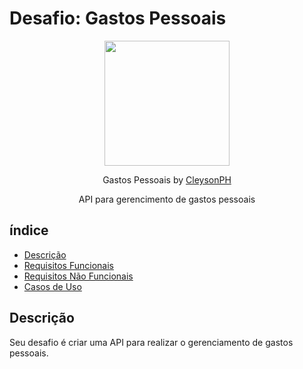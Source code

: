 # Desafio: Gastos Pessoais

<p align="center">
  <img src="https://github.com/treinaweb.png" width="200">
</p>

<p align="center">
  Gastos Pessoais by <a href="https://github.com/CleysonPH">CleysonPH</a>
</p>

<p align="center">
  API para gerencimento de gastos pessoais
</p>

## índice

* [Descrição](#descrição)
* [Requisitos Funcionais](./requisitos-funcionais.md)
* [Requisitos Não Funcionais](./requisitos-nao-funcionais.md)
* [Casos de Uso](./casos-de-uso.md)

## Descrição

Seu desafio é criar uma API para realizar o gerenciamento de gastos pessoais.